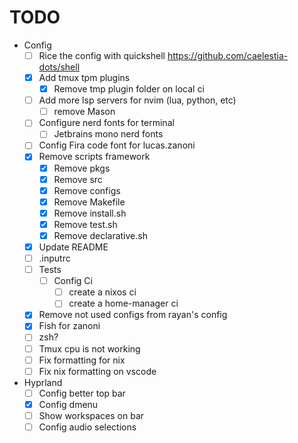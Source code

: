 
# TODO

- Config
  - [ ] Rice the config with quickshell https://github.com/caelestia-dots/shell
  - [x] Add tmux tpm plugins
    - [x] Remove tmp plugin folder on local ci
  - [ ] Add more lsp servers for nvim (lua, python, etc)
    - [ ] remove Mason
  - [ ] Configure nerd fonts for terminal
    - [ ] Jetbrains mono nerd fonts
  - [ ] Config Fira code font for lucas.zanoni
  - [x] Remove scripts framework
    - [x] Remove pkgs
    - [x] Remove src
    - [x] Remove configs
    - [x] Remove Makefile
    - [x] Remove install.sh
    - [x] Remove test.sh
    - [x] Remove declarative.sh
  - [x] Update README
  - [ ] .inputrc
  - [ ] Tests
    - [ ] Config Ci
      - [ ] create a nixos ci
      - [ ] create a home-manager ci
  - [x] Remove not used configs from rayan's config
  - [x] Fish for zanoni
  - [ ] zsh?
  - [ ] Tmux cpu is not working
  - [ ] Fix formatting for nix
  - [ ] Fix nix formatting on vscode

- Hyprland
  - [ ] Config better top bar
  - [x] Config dmenu
  - [ ] Show workspaces on bar
  - [ ] Config audio selections